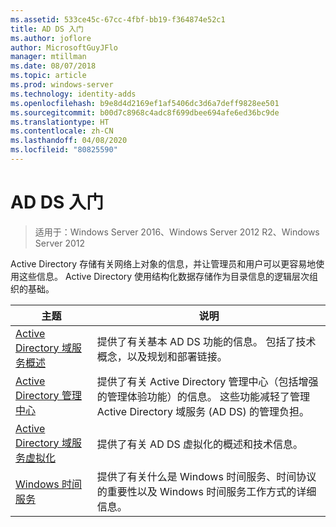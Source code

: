 ```yaml
---
ms.assetid: 533ce45c-67cc-4fbf-bb19-f364874e52c1
title: AD DS 入门
ms.author: joflore
author: MicrosoftGuyJFlo
manager: mtillman
ms.date: 08/07/2018
ms.topic: article
ms.prod: windows-server
ms.technology: identity-adds
ms.openlocfilehash: b9e8d4d2169ef1af5406dc3d6a7deff9828ee501
ms.sourcegitcommit: b00d7c8968c4adc8f699dbee694afe6ed36bc9de
ms.translationtype: HT
ms.contentlocale: zh-CN
ms.lasthandoff: 04/08/2020
ms.locfileid: "80825590"
---
```

# <a name="ad-ds-getting-started"></a>AD DS 入门

>适用于：Windows Server 2016、Windows Server 2012 R2、Windows Server 2012

Active Directory 存储有关网络上对象的信息，并让管理员和用户可以更容易地使用这些信息。 Active Directory 使用结构化数据存储作为目录信息的逻辑层次组织的基础。  
  
| 主题 | 说明 |
| --------- | --------- |
| [Active Directory 域服务概述](../ad-ds/get-started/virtual-dc/Active-Directory-Domain-Services-Overview.md) | 提供了有关基本 AD DS 功能的信息。 包括了技术概念，以及规划和部署链接。|
| [Active Directory 管理中心](../ad-ds/get-started/adac/Active-Directory-Administrative-Center.md) | 提供了有关 Active Directory 管理中心（包括增强的管理体验功能）的信息。 这些功能减轻了管理 Active Directory 域服务 (AD DS) 的管理负担。|
| [Active Directory 域服务虚拟化](../ad-ds/get-started/virtual-dc/Active-Directory-Domain-Services-Virtualization.md) | 提供了有关 AD DS 虚拟化的概述和技术信息。|
| [Windows 时间服务](../../networking/windows-time-service/Windows-Time-Service.md) | 提供了有关什么是 Windows 时间服务、时间协议的重要性以及 Windows 时间服务工作方式的详细信息。|
